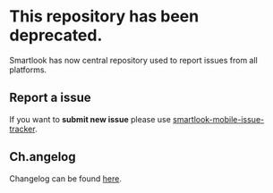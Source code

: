 # This repository has been deprecated.
Smartlook has now central repository used to report issues from all platforms.

## Report a issue
If you want to **submit new issue** please use [smartlook-mobile-issue-tracker](https://github.com/smartlook/smartlook-mobile-issue-tracker).

## Ch.angelog
Changelog can be found [here](https://github.com/smartlook/smartlook-mobile-issue-tracker/blob/master/changelogs/android.md).
